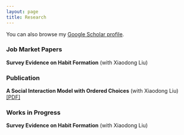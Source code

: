 ```yaml
---
layout: page
title: Research
---
```


You can also browse my <a href="https://scholar.google.com/citations?user=-_FDxtIAAAAJ&hl=en" target="_blank">Google Scholar profile</a>.
<br />

<h3>
    <a name='Job Market Paper'></a> Job Market Papers
</h3>
<div class="media">
    <div class="media-body">
       <p class="media-heading">
          <strong>Survey Evidence on Habit Formation</strong> (with Xiaodong Liu)<br />
       </p>
    </div>
</div>

<h3>
    <a name='Publication'></a> Publication
</h3>
<div class="media">
    <div class="media-body">
       <p class="media-heading">
          <strong>A Social Interaction Model with Ordered Choices</strong> (with Xiaodong Liu)<br />
          <a href="https://spot.colorado.edu/~xiaodong/social_interactions_with_ordered_choices.pdf">[PDF]</a><br />
       </p>
    </div>
</div>

<h3>
    <a name='Works in Progress'></a> Works in Progress
</h3>
<div class="media">
    <div class="media-body">
       <p class="media-heading">
          <strong>Survey Evidence on Habit Formation</strong> (with Xiaodong Liu)<br />
       </p>
    </div>
</div>


